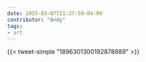 ```yaml
---
date: 2025-03-07T21:37:59-04:00
contributor: "Andy"
tags:
- art
---
```

{{< tweet-simple "1896301300192878889" >}}
<!-- {< tweet user="lakens" id="1668287655237373954" >}} -->
